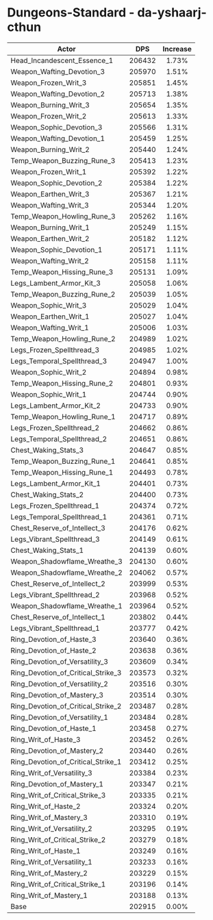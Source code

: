# Dungeons-Standard - da-yshaarj-cthun
| Actor | DPS | Increase |
|---|:---:|:---:|
|Head_Incandescent_Essence_1|206432|1.73%|
|Weapon_Wafting_Devotion_3|205970|1.51%|
|Weapon_Frozen_Writ_3|205851|1.45%|
|Weapon_Wafting_Devotion_2|205713|1.38%|
|Weapon_Burning_Writ_3|205654|1.35%|
|Weapon_Frozen_Writ_2|205613|1.33%|
|Weapon_Sophic_Devotion_3|205566|1.31%|
|Weapon_Wafting_Devotion_1|205459|1.25%|
|Weapon_Burning_Writ_2|205440|1.24%|
|Temp_Weapon_Buzzing_Rune_3|205413|1.23%|
|Weapon_Frozen_Writ_1|205392|1.22%|
|Weapon_Sophic_Devotion_2|205384|1.22%|
|Weapon_Earthen_Writ_3|205367|1.21%|
|Weapon_Wafting_Writ_3|205344|1.20%|
|Temp_Weapon_Howling_Rune_3|205262|1.16%|
|Weapon_Burning_Writ_1|205249|1.15%|
|Weapon_Earthen_Writ_2|205182|1.12%|
|Weapon_Sophic_Devotion_1|205171|1.11%|
|Weapon_Wafting_Writ_2|205158|1.11%|
|Temp_Weapon_Hissing_Rune_3|205131|1.09%|
|Legs_Lambent_Armor_Kit_3|205058|1.06%|
|Temp_Weapon_Buzzing_Rune_2|205039|1.05%|
|Weapon_Sophic_Writ_3|205029|1.04%|
|Weapon_Earthen_Writ_1|205027|1.04%|
|Weapon_Wafting_Writ_1|205006|1.03%|
|Temp_Weapon_Howling_Rune_2|204989|1.02%|
|Legs_Frozen_Spellthread_3|204985|1.02%|
|Legs_Temporal_Spellthread_3|204947|1.00%|
|Weapon_Sophic_Writ_2|204894|0.98%|
|Temp_Weapon_Hissing_Rune_2|204801|0.93%|
|Weapon_Sophic_Writ_1|204744|0.90%|
|Legs_Lambent_Armor_Kit_2|204733|0.90%|
|Temp_Weapon_Howling_Rune_1|204717|0.89%|
|Legs_Frozen_Spellthread_2|204662|0.86%|
|Legs_Temporal_Spellthread_2|204651|0.86%|
|Chest_Waking_Stats_3|204647|0.85%|
|Temp_Weapon_Buzzing_Rune_1|204641|0.85%|
|Temp_Weapon_Hissing_Rune_1|204493|0.78%|
|Legs_Lambent_Armor_Kit_1|204401|0.73%|
|Chest_Waking_Stats_2|204400|0.73%|
|Legs_Frozen_Spellthread_1|204374|0.72%|
|Legs_Temporal_Spellthread_1|204361|0.71%|
|Chest_Reserve_of_Intellect_3|204176|0.62%|
|Legs_Vibrant_Spellthread_3|204149|0.61%|
|Chest_Waking_Stats_1|204139|0.60%|
|Weapon_Shadowflame_Wreathe_3|204130|0.60%|
|Weapon_Shadowflame_Wreathe_2|204062|0.57%|
|Chest_Reserve_of_Intellect_2|203999|0.53%|
|Legs_Vibrant_Spellthread_2|203968|0.52%|
|Weapon_Shadowflame_Wreathe_1|203964|0.52%|
|Chest_Reserve_of_Intellect_1|203802|0.44%|
|Legs_Vibrant_Spellthread_1|203777|0.42%|
|Ring_Devotion_of_Haste_3|203640|0.36%|
|Ring_Devotion_of_Haste_2|203638|0.36%|
|Ring_Devotion_of_Versatility_3|203609|0.34%|
|Ring_Devotion_of_Critical_Strike_3|203573|0.32%|
|Ring_Devotion_of_Versatility_2|203516|0.30%|
|Ring_Devotion_of_Mastery_3|203514|0.30%|
|Ring_Devotion_of_Critical_Strike_2|203487|0.28%|
|Ring_Devotion_of_Versatility_1|203484|0.28%|
|Ring_Devotion_of_Haste_1|203458|0.27%|
|Ring_Writ_of_Haste_3|203452|0.26%|
|Ring_Devotion_of_Mastery_2|203440|0.26%|
|Ring_Devotion_of_Critical_Strike_1|203412|0.25%|
|Ring_Writ_of_Versatility_3|203384|0.23%|
|Ring_Devotion_of_Mastery_1|203347|0.21%|
|Ring_Writ_of_Critical_Strike_3|203335|0.21%|
|Ring_Writ_of_Haste_2|203324|0.20%|
|Ring_Writ_of_Mastery_3|203310|0.19%|
|Ring_Writ_of_Versatility_2|203295|0.19%|
|Ring_Writ_of_Critical_Strike_2|203279|0.18%|
|Ring_Writ_of_Haste_1|203249|0.16%|
|Ring_Writ_of_Versatility_1|203233|0.16%|
|Ring_Writ_of_Mastery_2|203229|0.15%|
|Ring_Writ_of_Critical_Strike_1|203196|0.14%|
|Ring_Writ_of_Mastery_1|203188|0.13%|
|Base|202915|0.00%|
